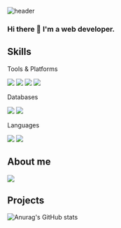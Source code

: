 ![header](https://capsule-render.vercel.app/api?type=waving&color=8B89CC&height=200&section=header&text=Jang%20Yujin&fontSize=90)

### Hi there 👋 I'm a web developer.


## Skills

Tools & Platforms

<img src="https://img.shields.io/badge/Github-181717?style=flat-square&logo=Github&logoColor=white"/> <img src="https://img.shields.io/badge/Spring Boot-6DB33F?style=flat-square&logo=SpringBoot&logoColor=white"/> <img src="https://img.shields.io/badge/Hibernate-59666C?style=flat-square&logo=Hibernate&logoColor=white"/> <img src="https://img.shields.io/badge/Amazon EC2-FF9900?style=flat-square&logo=AmazonEC2&logoColor=white"/> 

Databases

<img src="https://img.shields.io/badge/MySQL-4479A1?style=flat-square&logo=MySQL&logoColor=white"/> <img src="https://img.shields.io/badge/Firebase-E34F26?style=flat-square&logo=Firebase&logoColor=white"/> 

Languages

<img src="https://img.shields.io/badge/JAVA-59666C?style=flat-square&logo=JAVA&logoColor=white"/> <img src="https://img.shields.io/badge/Flutter-02569B?style=flat-square&logo=Flutter&logoColor=white"/>


## About me

<img src="https://img.shields.io/badge/22000630@handong.ac.kr-EA4335?style=flat-square&logo=Gmail&logoColor=white"/> 

## Projects

![Anurag's GitHub stats](https://github-readme-stats.vercel.app/api?username=yujin9747&show_icons=true&theme=synthwave)

<!--
**yujin9747/yujin9747** is a ✨ _special_ ✨ repository because its `README.md` (this file) appears on your GitHub profile.

Here are some ideas to get you started:

- 🔭 I’m currently working on ...
- 🌱 I’m currently learning ...
- 👯 I’m looking to collaborate on ...
- 🤔 I’m looking for help with ...
- 💬 Ask me about ...
- 📫 How to reach me: ...
- 😄 Pronouns: ...
- ⚡ Fun fact: ...
-->

